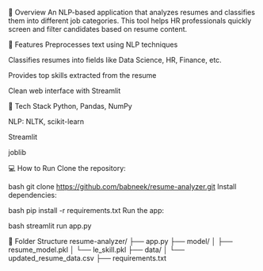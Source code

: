 📖 Overview
An NLP-based application that analyzes resumes and classifies them into different job categories. This tool helps HR professionals quickly screen and filter candidates based on resume content.

🚀 Features
Preprocesses text using NLP techniques

Classifies resumes into fields like Data Science, HR, Finance, etc.

Provides top skills extracted from the resume

Clean web interface with Streamlit

🧠 Tech Stack
Python, Pandas, NumPy

NLP: NLTK, scikit-learn

Streamlit

joblib

💻 How to Run
Clone the repository:

bash
git clone https://github.com/babneek/resume-analyzer.git
Install dependencies:

bash
pip install -r requirements.txt
Run the app:

bash
streamlit run app.py

📁 Folder Structure
resume-analyzer/
├── app.py
├── model/
│   ├── resume_model.pkl
│   └── le_skill.pkl
├── data/
│   └── updated_resume_data.csv
├── requirements.txt
